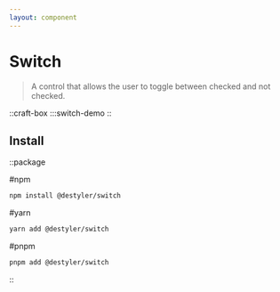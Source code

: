 ```yaml
---
layout: component
---
```


# Switch

> A control that allows the user to toggle between checked and not checked.

::craft-box
:::switch-demo
::

## Install

::package

#npm
```bash
npm install @destyler/switch
```

#yarn
```bash
yarn add @destyler/switch
```

#pnpm
```bash
pnpm add @destyler/switch
```

::
